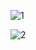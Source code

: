 ![1](https://user-images.githubusercontent.com/111972023/219936098-af554ebc-1ff0-4afd-bd0e-e564e1483da2.png)


![2](https://user-images.githubusercontent.com/111972023/219936185-cede214a-b375-44b3-bc31-82e351761170.png)
